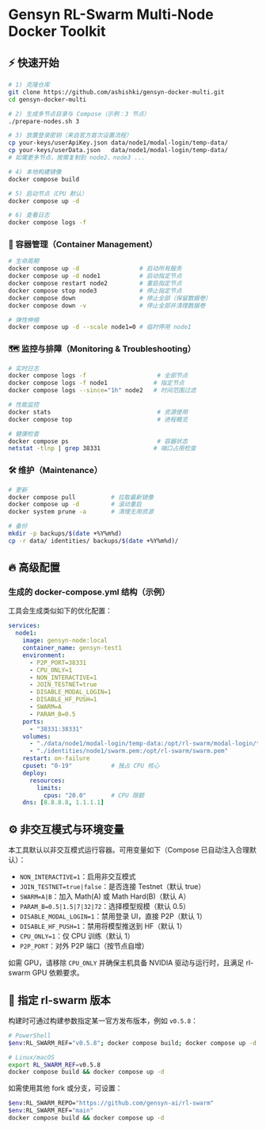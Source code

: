 # Gensyn RL-Swarm Multi-Node Docker Toolkit

## ⚡ 快速开始

```bash
# 1) 克隆仓库
git clone https://github.com/ashishki/gensyn-docker-multi.git
cd gensyn-docker-multi

# 2) 生成多节点目录与 Compose（示例：3 节点）
./prepare-nodes.sh 3

# 3) 放置登录密钥（来自官方首次设置流程）
cp your-keys/userApiKey.json data/node1/modal-login/temp-data/
cp your-keys/userData.json   data/node1/modal-login/temp-data/
# 如需更多节点，按需复制到 node2、node3 ...

# 4) 本地构建镜像
docker compose build

# 5) 启动节点（CPU 默认）
docker compose up -d 

# 6) 查看日志
docker compose logs -f
```



### 🚀 容器管理（Container Management）
```bash
# 生命周期
docker compose up -d                 # 启动所有服务
docker compose up -d node1           # 启动指定节点
docker compose restart node2         # 重启指定节点
docker compose stop node3            # 停止指定节点
docker compose down                  # 停止全部（保留数据卷）
docker compose down -v               # 停止全部并清理数据卷

# 弹性伸缩
docker compose up -d --scale node1=0 # 临时停用 node1
```

### 🗺️ 监控与排障（Monitoring & Troubleshooting）
```bash
# 实时日志
docker compose logs -f                    # 全部节点
docker compose logs -f node1             # 指定节点
docker compose logs --since="1h" node2   # 时间范围过滤

# 性能监控
docker stats                              # 资源使用
docker compose top                        # 进程概览

# 健康检查
docker compose ps                         # 容器状态
netstat -tlnp | grep 38331               # 端口占用检查
```

### 🛠️ 维护（Maintenance）
```bash
# 更新
docker compose pull          # 拉取最新镜像
docker compose up -d         # 滚动重启
docker system prune -a       # 清理无用资源

# 备份
mkdir -p backups/$(date +%Y%m%d)
cp -r data/ identities/ backups/$(date +%Y%m%d)/
```

## 🔥 高级配置

### 生成的 docker-compose.yml 结构（示例）

工具会生成类似如下的优化配置：

```yaml
services:
  node1:
    image: gensyn-node:local
    container_name: gensyn-test1
    environment:
      - P2P_PORT=38331
      - CPU_ONLY=1
      - NON_INTERACTIVE=1
      - JOIN_TESTNET=true
      - DISABLE_MODAL_LOGIN=1
      - DISABLE_HF_PUSH=1
      - SWARM=A
      - PARAM_B=0.5
    ports:
      - "38331:38331"
    volumes:
      - "./data/node1/modal-login/temp-data:/opt/rl-swarm/modal-login/temp-data"
      - "./identities/node1/swarm.pem:/opt/rl-swarm/swarm.pem"
    restart: on-failure
    cpuset: "0-19"           # 独占 CPU 核心
    deploy:
      resources:
        limits:
          cpus: "20.0"       # CPU 限额
    dns: [8.8.8.8, 1.1.1.1]
```

## ⚙️ 非交互模式与环境变量

本工具默认以非交互模式运行容器。可用变量如下（Compose 已自动注入合理默认）：

- `NON_INTERACTIVE=1`：启用非交互模式
- `JOIN_TESTNET=true|false`：是否连接 Testnet（默认 true）
- `SWARM=A|B`：加入 Math(A) 或 Math Hard(B)（默认 A）
- `PARAM_B=0.5|1.5|7|32|72`：选择模型规模（默认 0.5）
- `DISABLE_MODAL_LOGIN=1`：禁用登录 UI，直接 P2P（默认 1）
- `DISABLE_HF_PUSH=1`：禁用将模型推送到 HF（默认 1）
- `CPU_ONLY=1`：仅 CPU 训练（默认 1）
- `P2P_PORT`：对外 P2P 端口（按节点自增）

如需 GPU，请移除 `CPU_ONLY` 并确保主机具备 NVIDIA 驱动与运行时，且满足 rl-swarm GPU 依赖要求。

## 📌 指定 rl-swarm 版本

构建时可通过构建参数指定某一官方发布版本，例如 `v0.5.8`：

```bash
# PowerShell
$env:RL_SWARM_REF="v0.5.8"; docker compose build; docker compose up -d

# Linux/macOS
export RL_SWARM_REF=v0.5.8
docker compose build && docker compose up -d
```

如需使用其他 fork 或分支，可设置：

```bash
$env:RL_SWARM_REPO="https://github.com/gensyn-ai/rl-swarm"
$env:RL_SWARM_REF="main"
docker compose build && docker compose up -d
```
